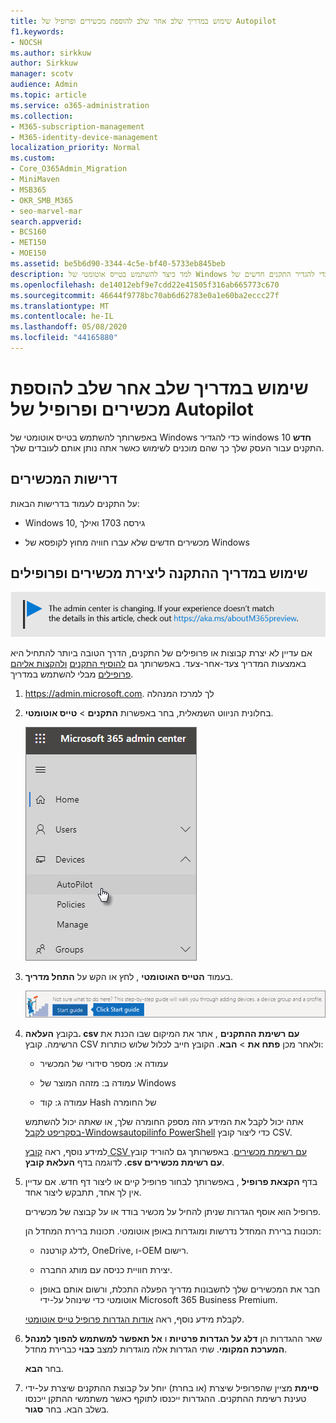 ```yaml
---
title: שימוש במדריך שלב אחר שלב להוספת מכשירים ופרופיל של Autopilot
f1.keywords:
- NOCSH
ms.author: sirkkuw
author: Sirkkuw
manager: scotv
audience: Admin
ms.topic: article
ms.service: o365-administration
ms.collection:
- M365-subscription-management
- M365-identity-device-management
localization_priority: Normal
ms.custom:
- Core_O365Admin_Migration
- MiniMaven
- MSB365
- OKR_SMB_M365
- seo-marvel-mar
search.appverid:
- BCS160
- MET150
- MOE150
ms.assetid: be5b6d90-3344-4c5e-bf40-5733eb845beb
description: למד כיצד להשתמש בטייס אוטומטי של Windows כדי להגדיר התקנים חדשים של Windows 10 עבור העסק שלך כך שהם מוכנים לשימוש בעובדים.
ms.openlocfilehash: de14012ebf9e7cdd22e41505f316ab665773c670
ms.sourcegitcommit: 46644f9778bc70ab6d62783e0a1e60ba2eccc27f
ms.translationtype: MT
ms.contentlocale: he-IL
ms.lasthandoff: 05/08/2020
ms.locfileid: "44165880"
---
```

# <a name="use-the-step-by-step-guide-to-add-autopilot-devices-and-profile"></a>שימוש במדריך שלב אחר שלב להוספת מכשירים ופרופיל של Autopilot

באפשרותך להשתמש בטייס אוטומטי של Windows כדי להגדיר windows **חדש** 10 התקנים עבור העסק שלך כך שהם מוכנים לשימוש כאשר אתה נותן אותם לעובדים שלך.
  
## <a name="device-requirements"></a>דרישות המכשירים

על התקנים לעמוד בדרישות הבאות:
  
- Windows 10, גירסה 1703 ואילך
    
- מכשירים חדשים שלא עברו חוויה מחוץ לקופסא של Windows
    
## <a name="use-the-setup-guide-to-create-devices-and-profiles"></a>שימוש במדריך ההתקנה ליצירת מכשירים ופרופילים

[![תווית המיידעת אותך שמרכז הניהול משתנה ושניתן למצוא פרטים נוספים ב- aka.ms/aboutM365preview.](../media/m365admincenterchanging.png)](https://docs.microsoft.com/office365/admin/microsoft-365-admin-center-preview)

אם עדיין לא יצרת קבוצות או פרופילים של התקנים, הדרך הטובה ביותר להתחיל היא באמצעות המדריך צעד-אחר-צעד. באפשרותך גם [להוסיף התקנים](create-and-edit-autopilot-devices.md) [ולהקצות אליהם פרופילים](create-and-edit-autopilot-profiles.md) מבלי להשתמש במדריך. 
  
1. <a href="https://go.microsoft.com/fwlink/p/?linkid=837890" target="_blank">https://admin.microsoft.com</a>. לך למרכז המנהלה

2. בחלונית הניווט השמאלית, בחר באפשרות **התקנים** \> **טייס אוטומטי**.

    ![במרכז הניהול, בחר התקנים ולאחר מכן טייס אוטומטי.](../media/AutoPilot.png)
  
2. בעמוד **הטייס האוטומטי** , לחץ או הקש על **התחל מדריך**.
    
    ![Click Start guide for step-by-step instructions for Autopilot.](../media/31662655-d1e6-437d-87ea-c0dec5da56f7.png)
  
3. בקובץ **העלאה. csv עם רשימת ההתקנים** , אתר את המיקום שבו הכנת את הרשימה. קובץ CSV ולאחר מכן **פתח את** \> **הבא**. הקובץ חייב לכלול שלוש כותרות:
    
    - עמודה א: מספר סידורי של המכשיר
    
    - עמודה ב: מזהה המוצר של Windows
    
    - עמודה ג: קוד Hash של החומרה
    
    אתה יכול לקבל את המידע הזה מספק החומרה שלך, או שאתה יכול להשתמש [בסקריפט לקבל-Windowsautopilinfo PowerShell](https://www.powershellgallery.com/packages/Get-WindowsAutoPilotInfo) כדי ליצור קובץ CSV. 
    
    למידע נוסף, ראה [קובץ CSV עם רשימת מכשירים](https://docs.microsoft.com/microsoft-365/admin/misc/device-list). באפשרותך גם להוריד קובץ לדוגמה בדף **העלאת קובץ ‎.csv עם רשימת מכשירים**. 
    
4. בדף **הקצאת פרופיל** , באפשרותך לבחור פרופיל קיים או ליצור דף חדש. אם עדיין אין לך אחד, תתבקש ליצור אחד. 
    
    פרופיל הוא אוסף הגדרות שניתן להחיל על מכשיר בודד או על קבוצה של מכשירים.
    
    תכונות ברירת המחדל נדרשות ומוגדרות באופן אוטומטי. תכונות ברירת המחדל הן:
    
    - לדלג קורטנה, OneDrive, ו-OEM רישום.
    
    - יצירת חוויית כניסה עם מותג החברה.
    
    - חבר את המכשירים שלך לחשבונות מדריך הפעלה התכלת, ורשום אותם באופן אוטומטי כדי שינוהל על-ידי Microsoft 365 Business Premium.
    
    לקבלת מידע נוסף, ראה [אודות הגדרות פרופיל טייס אוטומטי](autopilot-profile-settings.md). 
    
5. שאר ההגדרות הן **דלג על הגדרות פרטיות** ו **אל תאפשר למשתמש להפוך למנהל המערכת המקומי**. שתי הגדרות אלה מוגדרות למצב **כבוי** כברירת מחדל. 
    
    בחר **הבא**.
    
6. **סיימת** מציין שהפרופיל שיצרת (או בחרת) יוחל על קבוצת ההתקנים שיצרת על-ידי טעינת רשימת ההתקנים. ההגדרות ייכנסו לתוקף כאשר משתמשי ההתקן ייכנסו בשלב הבא. בחר **סגור**.
    
